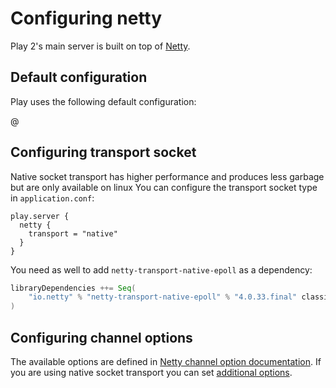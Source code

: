 <!--- Copyright (C) 2009-2015 Typesafe Inc. <http://www.typesafe.com> -->
# Configuring netty

Play 2's main server is built on top of [Netty](http://netty.io/).

## Default configuration

Play uses the following default configuration:

@[](/confs/play-netty-server/reference.conf)

## Configuring transport socket

Native socket transport has higher performance and produces less garbage but are only available on linux 
You can configure the transport socket type in `application.conf`:

```properties
play.server {
  netty {
    transport = "native"
  }
}
```

You need as well to add `netty-transport-native-epoll` as a dependency:

```scala
libraryDependencies ++= Seq(
    "io.netty" % "netty-transport-native-epoll" % "4.0.33.final" classifier "linux-x86_64"
)
```


## Configuring channel options

The available options are defined in [Netty channel option documentation](http://netty.io/4.0/api/io/netty/channel/ChannelOption.htm).
If you are using native socket transport you can set [additional options](http://netty.io/4.0/api/io/netty/channel/epoll/EpollChannelOption.html).